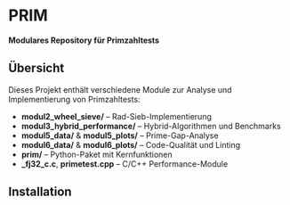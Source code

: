 # PRIM

**Modulares Repository für Primzahltests**

## Übersicht

Dieses Projekt enthält verschiedene Module zur Analyse und Implementierung von Primzahltests:
- **modul2_wheel_sieve/** – Rad-Sieb-Implementierung  
- **modul3_hybrid_performance/** – Hybrid-Algorithmen und Benchmarks  
- **modul5_data/** & **modul5_plots/** – Prime-Gap-Analyse  
- **modul6_data/** & **modul6_plots/** – Code-Qualität und Linting  
- **prim/** – Python-Paket mit Kernfunktionen  
- **_fj32_c.c**, **primetest.cpp** – C/C++ Performance-Module  

## Installation


